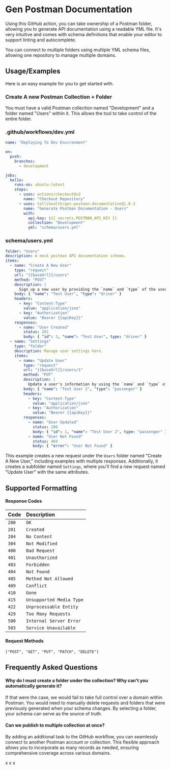 # Gen Postman Documentation

Using this GitHub action, you can take ownership of a Postman folder, allowing you to generate API documentation using a readable YML file. It's very intuitive and comes with schema definitions that enable your editor to support linting and autocomplete.

You can connect to multiple folders using multiple YML schema files, allowing one repository to manage multiple domains.

## Usage/Examples

Here is an easy example for you to get started with.

### Create A new Postman Collection + Folder

You must have a valid Postman collection named "Development" and a folder named "Users" within it. This allows the tool to take control of the entire folder.

### .github/workflows/dev.yml

```yml
name: "Deploying To Dev Environment"

on:
  push:
    branches:
      - development

jobs:
  hello:
    runs-on: ubuntu-latest
    steps:
      - uses: actions/checkout@v2
        name: "Checkout Repository"
      - uses: tellihealth/gen-postman-documentation@1.0.3
        name: "Generate Postman Documentation - Users"
        with:
          api-key: ${{ secrets.POSTMAN_API_KEY }}
          collection: "Development"
          yml: "schema/users.yml"
```

### schema/users.yml

```yml
folder: "Users"
description: A mock postman API documentation schema.
items:
  - name: "Create A New User"
    type: "request"
    url: "{{baseUrl}}/users"
    method: "POST"
    description: |
      Sign up a new user by providing the `name` and `type` of the user.
    body: { "name": "Test User", "type": "driver" }
    headers:
      - key: "Content-Type"
        value: "application/json"
      - key: "Authorization"
        value: "Bearer {{apiKey}}"
    responses:
      - name: "User Created"
        status: 201
        body: { "id": 3, "name": "Test User", type: "driver" }
  - name: "Settings"
    type: "folder"
    description: Manage user settings here.
    items:
      - name: "Update User"
        type: "request"
        url: "{{baseUrl}}/users/1"
        method: "PUT"
        description: |
          Update a user's information by using the `name` and `type` of the user.
        body: { "name": "Test User 2", "type": "passenger" }
        headers:
          - key: "Content-Type"
            value: "application/json"
          - key: "Authorization"
            value: "Bearer {{apiKey}}"
        responses:
          - name: "User Updated"
            status: 200
            body: { "id": 1, "name": "Test User 2", type: "passenger" }
          - name: "User Not Found"
            status: 404
            body: { "error": "User Not Found" }
```

This example creates a new request under the `Users` folder named "Create A New User," including examples with multiple responses. Additionally, it creates a subfolder named `Settings`, where you'll find a new request named "Update User" with the same attributes.

## Supported Formatting

#### Response Codes

| Code  | Description              |
| :---- | :----------------------- |
| `200` | `OK`                     |
| `201` | `Created`                |
| `204` | `No Content`             |
| `304` | `Not Modified`           |
| `400` | `Bad Request`            |
| `401` | `Unauthorized`           |
| `403` | `Forbidden`              |
| `404` | `Not Found`              |
| `405` | `Method Not Allowed`     |
| `409` | `Conflict`               |
| `410` | `Gone`                   |
| `415` | `Unsupported Media Type` |
| `422` | `Unprocessable Entity`   |
| `429` | `Too Many Requests`      |
| `500` | `Internal Server Error`  |
| `503` | `Service Unavailable`    |

#### Request Methods

```
["POST", "GET", "PUT", "PATCH", "DELETE"]
```

## Frequently Asked Questions

#### Why do I must create a folder under the collection? Why can't you automatically generate it?

If that were the case, we would fail to take full control over a domain within Postman. You would need to manually delete requests and folders that were previously generated when your schema changes. By selecting a folder, your schema can serve as the source of truth.

#### Can we publish to multiple collection at once?

By adding an additional task to the GitHub workflow, you can seamlessly connect to another Postman account or collection. This flexible approach allows you to incorporate as many records as needed, ensuring comprehensive coverage across various domains.

x x x
